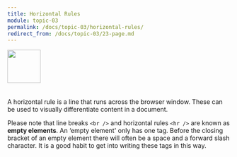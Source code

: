 ```yaml
---
title: Horizontal Rules
module: topic-03
permalink: /docs/topic-03/horizontal-rules/
redirect_from: /docs/topic-03/23-page.md
---
```


<img src="./../../../img/arrow-divider.svg" style="width: 75px; border: none; margin: 0px 0 20px 0" />

A horizontal rule is a line that runs across the browser window. These can be used to visually differentiate content in a document.

Please note that line breaks `<br />` and horizontal rules `<hr />` are known as **empty elements**. An ‘empty element' only has one tag. Before the closing bracket of an empty element there will often be a space and a forward slash character. It is a good habit to get into writing these tags in this way.

<p data-height="400" data-theme-id="30567" data-slug-hash="eEomzb" data-default-tab="html,result" data-user="Media-Ed-Online" data-embed-version="2" data-pen-title="Topic-02: Paragraph Element Pt. 3" class="codepen"></p>
<script async src="https://production-assets.codepen.io/assets/embed/ei.js"></script>
